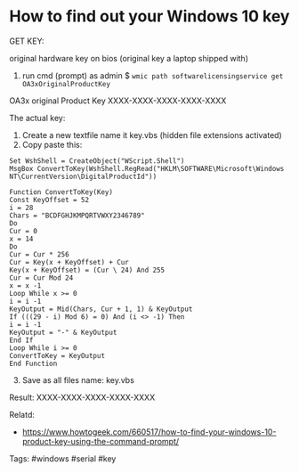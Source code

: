 # How to find out your Windows 10 key

GET KEY:

original hardware key on bios (original key a laptop shipped with)
1. run cmd (prompt) as admin
$ `wmic path softwarelicensingservice get OA3xOriginalProductKey`

OA3x original Product Key
XXXX-XXXX-XXXX-XXXX-XXXX

The actual key:
1. Create a new textfile name it key.vbs (hidden file extensions activated)
2. Copy paste this:

```
Set WshShell = CreateObject("WScript.Shell")
MsgBox ConvertToKey(WshShell.RegRead("HKLM\SOFTWARE\Microsoft\Windows NT\CurrentVersion\DigitalProductId"))

Function ConvertToKey(Key)
Const KeyOffset = 52
i = 28
Chars = "BCDFGHJKMPQRTVWXY2346789"
Do
Cur = 0
x = 14
Do
Cur = Cur * 256
Cur = Key(x + KeyOffset) + Cur
Key(x + KeyOffset) = (Cur \ 24) And 255
Cur = Cur Mod 24
x = x -1
Loop While x >= 0
i = i -1
KeyOutput = Mid(Chars, Cur + 1, 1) & KeyOutput
If (((29 - i) Mod 6) = 0) And (i <> -1) Then
i = i -1
KeyOutput = "-" & KeyOutput
End If
Loop While i >= 0
ConvertToKey = KeyOutput
End Function
```

3. Save as all files name: key.vbs

Result:
XXXX-XXXX-XXXX-XXXX-XXXX

Relatd:

* <https://www.howtogeek.com/660517/how-to-find-your-windows-10-product-key-using-the-command-prompt/>

Tags:
    #windows #serial #key
